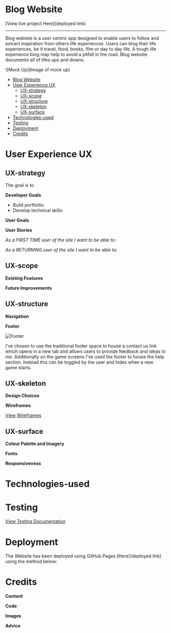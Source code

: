 # Blog Website
[View live project Here](deployed link)
***

Blog webiste is a user centric app designed to enable users to follow and extract inspiration from others life experiences. Users can blog their life experiences, be it travel, food, books, film or day to day life. A tough life experience blog may help to avoid a pitfall in the road. Blog website documents all of lifes ups and downs.  

![Mock Up](Image of mock up)

- [Blog Website](#blog-website)
- [User Experience UX](#user-experience-ux)
  - [UX-strategy](#ux-strategy)
  - [UX-scope](#ux-scope)
  - [UX-structure](#ux-structure)
  - [UX-skeleton](#ux-skeleton)
  - [UX-surface](#ux-surface)
- [Technologies-used](#technologies-used)
- [Testing](#testing)
- [Deployment](#deployment)
- [Credits](#credits)

# User Experience UX

## UX-strategy

The goal is to 

**Developer Goals**
- Build portfoilio: 
- Develop technical skills:
 


**User Goals**



**User Stories**

_As a FIRST TIME user of the site I want to be able to:_


_As a RETURNING user of the site I want to be able to:_


## UX-scope


**Existing Features**



**Future Improvements**


  
## UX-structure

**Navigation**



**Footer**

![Footer](assets/images/testing/footer-game.png)

I've chosen to use the traditional footer space to house a contact us link which opens in a new tab and allows users to provide feedback and ideas to me. Additionally on
the game screens I've used the footer to house the help section. Instead this can be toggled by the user and hides when a new game starts. 



## UX-skeleton

**Design Choices**



**Wireframes**

[View Wireframes](wireframes.md)

## UX-surface

**Colour Palette and Imagery**


**Fonts**



**Responsiveness**



# Technologies-used



# Testing 
[View Testing Documentation](testing.md)

# Deployment
The Website has been deployed using GitHub Pages [Here](deployed link) using the method below:



# Credits
**Content**



**Code**



**Images**



**Advice**


